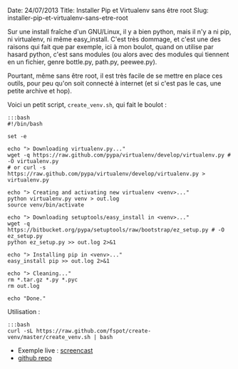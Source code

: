 Date: 24/07/2013
Title: Installer Pip et Virtualenv sans être root
Slug: installer-pip-et-virtualenv-sans-etre-root

Sur une install fraîche d'un GNU/Linux, il y a bien python, mais il n'y a ni pip, ni virtualenv, ni même easy_install. C'est très dommage, et c'est une des raisons qui fait que par exemple, ici à mon boulot, quand on utilise par hasard python, c'est sans modules (ou alors avec des modules qui tiennent en un fichier, genre bottle.py, path.py, peewee.py).

Pourtant, même sans être root, il est très facile de se mettre en place ces outils, pour peu qu'on soit connecté à internet (et si c'est pas le cas, une petite archive et hop).

Voici un petit script, `create_venv.sh`, qui fait le boulot :

	:::bash
	#!/bin/bash

	set -e

	echo "> Downloading virtualenv.py..."
	wget -q https://raw.github.com/pypa/virtualenv/develop/virtualenv.py # -O virtualenv.py
	# or curl -s https://raw.github.com/pypa/virtualenv/develop/virtualenv.py > virtualenv.py

	echo "> Creating and activating new virtualenv <venv>..."
	python virtualenv.py venv > out.log
	source venv/bin/activate

	echo "> Downloading setuptools/easy_install in <venv>..."
	wget -q https://bitbucket.org/pypa/setuptools/raw/bootstrap/ez_setup.py # -O ez_setup.py
	python ez_setup.py >> out.log 2>&1

	echo "> Installing pip in <venv>..."
	easy_install pip >> out.log 2>&1

	echo "> Cleaning..."
	rm *.tar.gz *.py *.pyc
	rm out.log

	echo "Done."

Utilisation :

	:::bash
	curl -sL https://raw.github.com/fspot/create-venv/master/create_venv.sh | bash

- Exemple live : [screencast](http://ascii.io/a/4310)
- [github repo](https://github.com/fspot/create-venv/)

